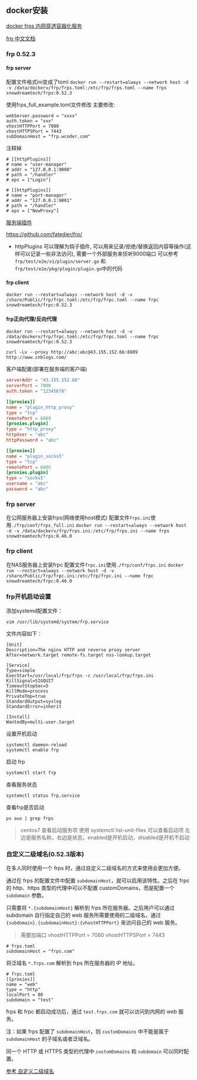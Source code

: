 ## docker安装

[docker frps 内网穿透容器化服务](https://www.cnblogs.com/LandWind/p/docker-frps-first.html)

[frp 中文文档](https://gofrp.org/docs/examples/ssh/)



### frp 0.52.3
#### frp server
配置文件格式ini变成了toml
`docker run --restart=always --network host -d -v /data/dockerv/frp/frps.toml:/etc/frp/frps.toml --name frps snowdreamtech/frps:0.52.3`

使用frps_full_example.toml文件修改
主要修改:
```
webServer.password = "xxxx"
auth.token = "xxx"
vhostHTTPPort = 7080
vhostHTTPSPort = 7443
subDomainHost = "frp.wcoder.com"
```

注释掉
```
# [[httpPlugins]]
# name = "user-manager"
# addr = "127.0.0.1:9000"
# path = "/handler"
# ops = ["Login"]

# [[httpPlugins]]
# name = "port-manager"
# addr = "127.0.0.1:9001"
# path = "/handler"
# ops = ["NewProxy"]
```
[服务端插件](https://gofrp.org/zh-cn/docs/features/common/server-plugin/)

https://github.com/fatedier/frp/
- httpPlugins
可以理解为钩子插件, 可以用来记录/拒绝/替换返回内容等操作(这样可以记录一些非法访问), 需要一个外部服务来侦听9000端口
可以参考`frp/test/e2e/v1/plugin/server.go` 和 `frp/test/e2e/pkg/plugin/plugin.go`中的代码

#### frp client
`docker run --restart=always --network host -d -v /share/Public/frp/frpc.toml:/etc/frp/frpc.toml --name frpc snowdreamtech/frpc:0.52.3`

#### frp正向代理/反向代理
`docker run --restart=always --network host -d -v /data/dockerv/frp/frpc.toml:/etc/frp/frpc.toml --name frpc snowdreamtech/frpc:0.52.3`

`curl -Lv --proxy http://abc:abc@43.155.152.66:8889  http://www.cnblogs.com/`

客户端配置(部署在服务端的客户端)
```toml
serverAddr = "43.155.152.66"
serverPort = 7000
auth.token = "12345678"

[[proxies]]
name = "plugin_http_proxy"
type = "tcp"
remotePort = 8889
[proxies.plugin]
type = "http_proxy"
httpUser = "abc"
httpPassword = "abc"

[[proxies]]
name = "plugin_socks5"
type = "tcp"
remotePort = 6005
[proxies.plugin]
type = "socks5"
username = "abc"
password = "abc"
```

### frp server
在公网服务器上安装frps(网络使用host模式)
配置文件`frps.ini`使用`./frp/conf/frps_full.ini`
`docker run --restart=always --network host -d -v /data/dockerv/frp/frps.ini:/etc/frp/frps.ini --name frps snowdreamtech/frps:0.46.0`

### frp client
在NAS服务器上安装frpc
配置文件`frpc.ini`使用`./frp/conf/frpc.ini`
`docker run --restart=always --network host -d -v /share/Public/frp/frpc.ini:/etc/frp/frpc.ini --name frpc snowdreamtech/frpc:0.46.0`

### frp开机启动设置
添加systemd配置文件：
```
vim /usr/lib/systemd/system/frp.service
```
文件内容如下：
```
[Unit]
Description=The nginx HTTP and reverse proxy server
After=network.target remote-fs.target nss-lookup.target

[Service]
Type=simple
ExecStart=/usr/local/frp/frps -c /usr/local/frp/frps.ini
KillSignal=SIGQUIT
TimeoutStopSec=5
KillMode=process
PrivateTmp=true
StandardOutput=syslog
StandardError=inherit

[Install]
WantedBy=multi-user.target
```
设置开机启动
```
systemctl daemon-reload
systemctl enable frp
```
启动 frp
```
systemctl start frp
```
查看服务状态
```
systemctl status frp.service
```
查看frp是否启动
```
ps aux | grep frps
```

> centos7 查看启动服务项
使用 systemctl list-unit-files 可以查看启动项
左边是服务名称，右边是状态，enabled是开机启动，disabled是开机不启动

### 自定义二级域名(0.52.3版本)

在多人同时使用一个 frps 时，通过自定义二级域名的方式来使用会更加方便。

通过在 frps 的配置文件中配置 `subdomainHost`，就可以启用该特性。之后在 frpc 的 http、https 类型的代理中可以不配置 customDomains，而是配置一个 `subdomain` 参数。

只需要将 `*.{subdomainHost}` 解析到 frps 所在服务器。之后用户可以通过 subdomain 自行指定自己的 web 服务所需要使用的二级域名，通过 `{subdomain}.{subdomainHost}:{vhostHTTPPort}` 来访问自己的 web 服务。

> 需要加端口
> vhostHTTPPort = 7080
> vhostHTTPSPort = 7443

```
# frps.toml
subdomainHost = "frps.com"
```

将泛域名 `*.frps.com` 解析到 frps 所在服务器的 IP 地址。

```
# frpc.toml
[[proxies]]
name = "web"
type = "http"
localPort = 80
subdomain = "test"
```
frps 和 frpc 都启动成功后，通过 `test.frps.com` 就可以访问到内网的 web 服务。

注：如果 frps 配置了 `subdomainHost`，则 `customDomains` 中不能是属于 `subdomainHost` 的子域名或者泛域名。

同一个 HTTP 或 HTTPS 类型的代理中 `customDomains` 和 `subdomain` 可以同时配置。


[参考 自定义二级域名](https://gofrp.org/zh-cn/docs/features/http-https/subdomain/)